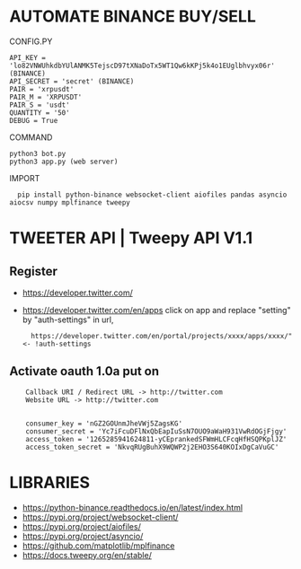 # AUTOMATE BINANCE BUY/SELL

CONFIG.PY

    API_KEY = 'lo82VNWUhkdbYUlANMK5TejscD97tXNaDoTx5WT1Qw6kKPj5k4o1EUglbhvyx06r' (BINANCE)
    API_SECRET = 'secret' (BINANCE)
    PAIR = 'xrpusdt'
    PAIR_M = 'XRPUSDT'
    PAIR_S = 'usdt'
    QUANTITY = '50'
    DEBUG = True

COMMAND

    python3 bot.py
    python3 app.py (web server)


IMPORT

      pip install python-binance websocket-client aiofiles pandas asyncio aiocsv numpy mplfinance tweepy
      
# TWEETER API | Tweepy API V1.1

## Register
* https://developer.twitter.com/
* https://developer.twitter.com/en/apps
click on app and replace "setting" by "auth-settings" in url,

        https://developer.twitter.com/en/portal/projects/xxxx/apps/xxxx/" <- !auth-settings
           
## Activate oauth 1.0a put on

        Callback URI / Redirect URL -> http://twitter.com
        Website URL -> http://twitter.com
        
        
        consumer_key = 'nGZ2GOUnmJheVWj5ZagsKG'
        consumer_secret = 'Yc7iFcuDFlNxQbEapIuSsN7OUO9aWaH931VwRdOGjFjgy'
        access_token = '1265285941624811-yCEprankedSFWmHLCFcqHfHSQPKplJZ'
        access_token_secret = 'NkvqRUgBuhX9WQWP2j2EHO3S640KOIxDgCaVuGC'


# LIBRARIES

* https://python-binance.readthedocs.io/en/latest/index.html
* https://pypi.org/project/websocket-client/
* https://pypi.org/project/aiofiles/
* https://pypi.org/project/asyncio/
* https://github.com/matplotlib/mplfinance
* https://docs.tweepy.org/en/stable/
